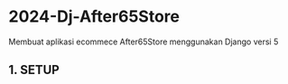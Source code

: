 # 2024-Dj-After65Store
Membuat aplikasi ecommece After65Store menggunakan Django versi 5


## 1. SETUP
